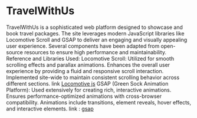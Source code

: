 # TravelWithUs
 TravelWithUs is a sophisticated web platform designed to showcase and book travel packages. The site leverages modern JavaScript libraries like Locomotive Scroll and GSAP to deliver an engaging and visually appealing user experience. Several components have been adapted from open-source resources to ensure high performance and maintainability.  
 Reference and Libraries Used: 
 Locomotive Scroll: Utilized for smooth scrolling effects and parallax animations. Enhances the overall user experience by providing a fluid and responsive scroll interaction. Implemented site-wide to maintain consistent scrolling behavior across different sections. link [Locomotive js](https://github.com/locomotivemtl/locomotive-scroll) 
 GSAP (Green Sock Animation Platform):  Used extensively for creating rich, interactive animations. Ensures performance-optimized animations with cross-browser compatibility. Animations include transitions, element reveals, hover effects, and interactive elements. link : [gsap](https://cdnjs.com/libraries/gsap)
